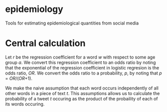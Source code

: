epidemiology
============

Tools for estimating epidemiological quantities from social media

Central calculation
===========

  Let _r_ be the regression coefficient for a word _w_ with respect to some age group _a_. We convert this regression coefficient to an odds ratio by noting that the exponential of the regression coefficient in logistic regresion is the odds ratio, _OR_.  We convert the odds ratio to a probability, _p_, by noting that _p_ = _OR_/(_OR_+1).

  We make the naive assumption that each word occurs independently of all other words in a piece of text _t_. This assumptions allows us to calculate the probability of a tweet _t_ occuring as the product of the probaility of each of its words occuring.